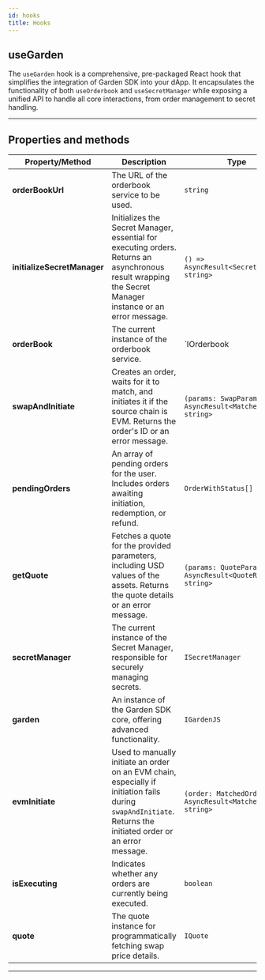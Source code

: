 ```yaml
---
id: hooks
title: Hooks
---
```


## useGarden

The `useGarden` hook is a comprehensive, pre-packaged React hook that simplifies the integration of Garden SDK into your dApp. It encapsulates the functionality of both `useOrderbook` and `useSecretManager` while exposing a unified API to handle all core interactions, from order management to secret handling.

---

## Properties and methods

| **Property/Method**       | **Description**                                                                                                                                               | **Type**                                                                 |
|----------------------------|---------------------------------------------------------------------------------------------------------------------------------------------------------------|--------------------------------------------------------------------------|
| **orderBookUrl**           | The URL of the orderbook service to be used.                                                                                                                  | `string`                                                                 |
| **initializeSecretManager**| Initializes the Secret Manager, essential for executing orders. Returns an asynchronous result wrapping the Secret Manager instance or an error message.     | `() => AsyncResult<SecretManager, string>`                               |
| **orderBook**              | The current instance of the orderbook service.                                                                                                                | `IOrderbook | undefined`                                                 |
| **swapAndInitiate**        | Creates an order, waits for it to match, and initiates it if the source chain is EVM. Returns the order's ID or an error message.                             | `(params: SwapParams) => AsyncResult<MatchedOrder, string>`              |
| **pendingOrders**          | An array of pending orders for the user. Includes orders awaiting initiation, redemption, or refund.                                                          | `OrderWithStatus[]`                                                     |
| **getQuote**               | Fetches a quote for the provided parameters, including USD values of the assets. Returns the quote details or an error message.                              | `(params: QuoteParams) => AsyncResult<QuoteResponse, string>`            |
| **secretManager**          | The current instance of the Secret Manager, responsible for securely managing secrets.                                                                        | `ISecretManager`                                                        |
| **garden**                 | An instance of the Garden SDK core, offering advanced functionality.                                                                                         | `IGardenJS`                                                              |
| **evmInitiate**            | Used to manually initiate an order on an EVM chain, especially if initiation fails during `swapAndInitiate`. Returns the initiated order or an error message. | `(order: MatchedOrder) => AsyncResult<MatchedOrder, string>`             |
| **isExecuting**            | Indicates whether any orders are currently being executed.                                                                                                   | `boolean`                                                                |
| **quote**                  | The quote instance for programmatically fetching swap price details.                                                                                         | `IQuote`                                                                 |

---